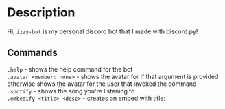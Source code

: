 # Description
Hi, `izzy-bot` is my personal discord bot that I made with discord.py! 

## Commands
`.help` - shows the help command for the bot
<br>
`.avatar <member: none>` - shows the avatar for <member> if that argument is provided otherwise shows the avatar for the user that invoked the command
<br>
`.spotify` - shows the song you're listening to
<br>
`.embedify <title> <desc>` - creates an embed with title: <title> and description: <desc>
<br>
`.info <member: none>` - shows a user's discord info
<br> 
`.members` - returns the number of members in the guild
<br>
`.source <command>` - shows the source code for a command
